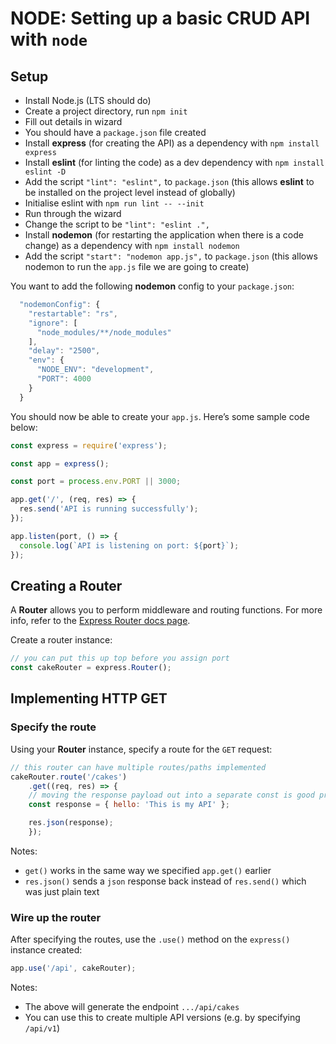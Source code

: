 # NODE: Setting up a basic CRUD API with `node`

## Setup
- Install Node.js (LTS should do)
- Create a project directory, run `npm init`
- Fill out details in wizard
- You should have a `package.json` file created
- Install **express** (for creating the API) as a dependency with `npm install express`
- Install **eslint** (for linting the code) as a dev dependency with `npm install eslint -D`
- Add the script `"lint": "eslint",` to `package.json` (this allows **eslint** to be installed on the project level instead of globally)
- Initialise eslint with `npm run lint -- --init`
- Run through the wizard
- Change the script to be `"lint": "eslint .",`
- Install **nodemon** (for restarting the application when there is a code change) as a dependency with `npm install nodemon`
- Add the script `"start": "nodemon app.js",` to `package.json` (this allows nodemon to run the `app.js` file we are going to create)

You want to add the following **nodemon** config to your `package.json`:
```javascript
  "nodemonConfig": {
    "restartable": "rs",
    "ignore": [
      "node_modules/**/node_modules"
    ],
    "delay": "2500",
    "env": {
      "NODE_ENV": "development",
      "PORT": 4000
    }
  }
```

You should now be able to create your `app.js`. Here’s some sample code below:
```javascript
const express = require('express');

const app = express();

const port = process.env.PORT || 3000;

app.get('/', (req, res) => {
  res.send('API is running successfully');
});

app.listen(port, () => {
  console.log(`API is listening on port: ${port}`);
});
```
## Creating a Router
A **Router** allows you to perform middleware and routing functions. For more info, refer to the [Express Router docs page](http://expressjs.com/en/5x/api.html#router).

Create a router instance:
```javascript
// you can put this up top before you assign port
const cakeRouter = express.Router();
```

## Implementing HTTP GET
### Specify the route
Using your **Router** instance, specify a route for the `GET` request:
```javascript
// this router can have multiple routes/paths implemented
cakeRouter.route('/cakes')
    .get((req, res) => {
	// moving the response payload out into a separate const is good practice
	const response = { hello: 'This is my API' };

	res.json(response);
    });
```
Notes:
- `get()` works in the same way we specified `app.get()` earlier
- `res.json()` sends a `json` response back instead of 	`res.send()` which was just plain text

### Wire up the router
After specifying the routes, use the `.use()` method on the `express()` instance created:
```javascript
app.use('/api', cakeRouter);
```
Notes:
- The above will generate the endpoint `.../api/cakes`
- You can use this to create multiple API versions (e.g. by specifying `/api/v1`)
